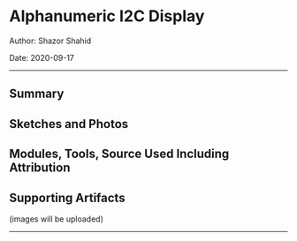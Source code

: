 # Alphanumeric I2C Display

Author: Shazor Shahid

Date: 2020-09-17

-----

## Summary

## Sketches and Photos

## Modules, Tools, Source Used Including Attribution

## Supporting Artifacts

(images will be uploaded)

-----
